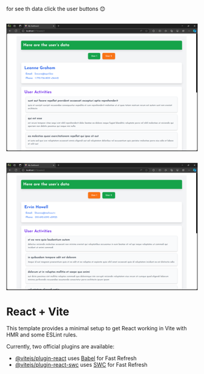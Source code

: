 
for see th data click the user buttons 😊

<p>&nbsp;<img align="center" src="./src/assets/Screenshot 2024-09-15 232814.png" alt="user1" /></p>
<p>&nbsp;<img align="center" src="./src/assets/Screenshot 2024-09-15 232823.png" alt="user2" /></p>




# React + Vite

This template provides a minimal setup to get React working in Vite with HMR and some ESLint rules.

Currently, two official plugins are available:

- [@vitejs/plugin-react](https://github.com/vitejs/vite-plugin-react/blob/main/packages/plugin-react/README.md) uses [Babel](https://babeljs.io/) for Fast Refresh
- [@vitejs/plugin-react-swc](https://github.com/vitejs/vite-plugin-react-swc) uses [SWC](https://swc.rs/) for Fast Refresh
